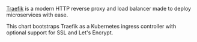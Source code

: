 [Traefik](https://traefik.io/) is a modern HTTP reverse proxy and load balancer made to deploy
microservices with ease.

This chart bootstraps Traefik as a Kubernetes ingress controller with optional support for SSL and
Let's Encrypt.